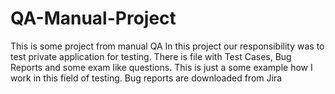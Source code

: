 # QA-Manual-Project
This is some project from manual QA
In this project our responsibility was to test private application for testing.
There is file with Test Cases, Bug Reports and some exam like questions.
This is just a some example how I work in this field of testing.
Bug reports are downloaded from Jira
